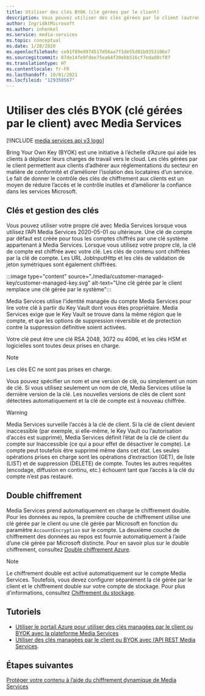 ```yaml
---
title: Utiliser des clés BYOK (clé gérées par le client)
description: Vous pouvez utiliser des clés gérées par le client (autrement dit apporter votre propre clé) avec Media Services.
author: IngridAtMicrosoft
ms.author: inhenkel
ms.service: media-services
ms.topic: conceptual
ms.date: 1/28/2020
ms.openlocfilehash: ce91f89e8974517d56aa7f1de55d01b9353106e7
ms.sourcegitcommit: 87de14fe9fdee75ea64f30ebb516cf7edad0cf87
ms.translationtype: HT
ms.contentlocale: fr-FR
ms.lasthandoff: 10/01/2021
ms.locfileid: "129358567"
---
```

# <a name="bring-your-own-key-customer-managed-keys-with-media-services"></a>Utiliser des clés BYOK (clé gérées par le client) avec Media Services

[!INCLUDE [media services api v3 logo](./includes/v3-hr.md)]

Bring Your Own Key (BYOK) est une initiative à l’échelle d’Azure qui aide les clients à déplacer leurs charges de travail vers le cloud. Les clés gérées par le client permettent aux clients d’adhérer aux réglementations du secteur en matière de conformité et d’améliorer l’isolation des locataires d’un service. Le fait de donner le contrôle des clés de chiffrement aux clients est un moyen de réduire l’accès et le contrôle inutiles et d’améliorer la confiance dans les services Microsoft.

## <a name="keys-and-key-management"></a>Clés et gestion des clés

Vous pouvez utiliser votre propre clé avec Media Services lorsque vous utilisez l’API Media Services 2020-05-01 ou ultérieure. Une clé de compte par défaut est créée pour tous les comptes chiffrés par une clé système appartenant à Media Services. Lorsque vous utilisez votre propre clé, la clé de compte est chiffrée avec votre clé. Les clés de contenu sont chiffrées par la clé de compte. Les URL JobInputHttp et les clés de validation de jeton symétriques sont également chiffrées.

:::image type="content" source="./media/customer-managed-key/customer-managed-key.svg" alt-text="Une clé gérée par le client remplace une clé gérée par le système":::

Media Services utilise l’identité managée du compte Media Services pour lire votre clé à partir du Key Vault dont vous êtes propriétaire. Media Services exige que le Key Vault se trouve dans la même région que le compte, et que les options de suppression réversible et de protection contre la suppression définitive soient activées.

Votre clé peut être une clé RSA 2048, 3072 ou 4096, et les clés HSM et logicielles sont toutes deux prises en charge.

> [!NOTE]
> Les clés EC ne sont pas prises en charge.

Vous pouvez spécifier un nom et une version de clé, ou simplement un nom de clé. Si vous utilisez seulement un nom de clé, Media Services utilise la dernière version de la clé. Les nouvelles versions de clés de client sont détectées automatiquement et la clé de compte est à nouveau chiffrée.

> [!WARNING]
> Media Services surveille l’accès à la clé de client. Si la clé de client devient inaccessible (par exemple, si elle-même, le Key Vault ou l’autorisation d’accès est supprimé), Media Services définit l’état de la clé de client du compte sur Inaccessible (ce qui a pour effet de désactiver le compte). Le compte peut toutefois être supprimé même dans cet état. Les seules opérations prises en charge sont les opérations d’extraction (GET), de liste (LIST) et de suppression (DELETE) de compte. Toutes les autres requêtes (encodage, diffusion en continu, etc.) échouent tant que l’accès à la clé du compte n’est pas restauré.

## <a name="double-encryption"></a>Double chiffrement

Media Services prend automatiquement en charge le chiffrement double. Pour les données au repos, la première couche de chiffrement utilise une clé gérée par le client ou une clé gérée par Microsoft en fonction du paramètre `AccountEncryption` sur le compte.  La deuxième couche de chiffrement des données au repos est fournie automatiquement à l’aide d’une clé gérée par Microsoft distincte. Pour en savoir plus sur le double chiffrement, consultez [Double chiffrement Azure](../../security/fundamentals/double-encryption.md).

> [!NOTE]
> Le chiffrement double est activé automatiquement sur le compte Media Services. Toutefois, vous devez configurer séparément la clé gérée par le client et le chiffrement double sur votre compte de stockage. Pour plus d’informations, consultez [Chiffrement du stockage](../../storage/common/storage-service-encryption.md).

## <a name="tutorials"></a>Tutoriels

- [Utiliser le portail Azure pour utiliser des clés managées par le client ou BYOK avec la plateforme Media Services](security-customer-managed-keys-portal-tutorial.md)
- [Utiliser des clés managées par le client ou BYOK avec l’API REST Media Services](security-customer-managed-keys-rest-postman-tutorial.md).

## <a name="next-steps"></a>Étapes suivantes

[Protéger votre contenu à l’aide du chiffrement dynamique de Media Services](drm-content-protection-concept.md)
